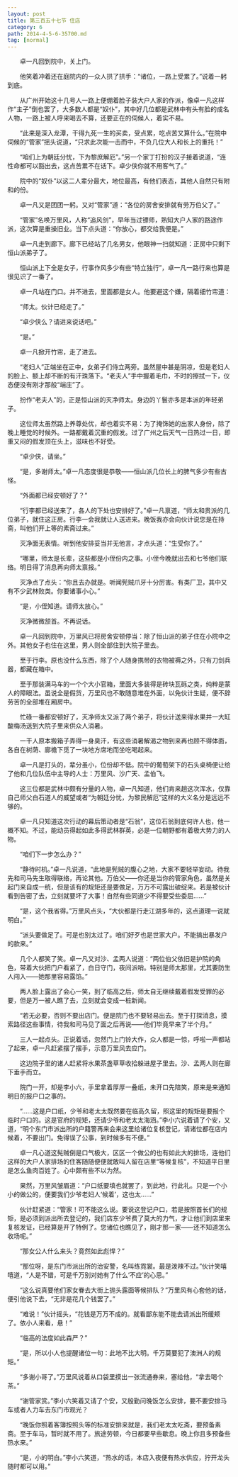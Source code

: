 ```yaml
---
layout: post
title: 第三百五十七节 住店
category: 6
path: 2014-4-5-6-35700.md
tag: [normal]
---
```


　　卓一凡回到院中，关上门。

　　他笑着冲着还在庭院内的一众人拱了拱手：“诸位，一路上受累了。”说着一躬到底。

　　从广州开始这十几号人一路上便绷着脸子装大户人家的作派，像卓一凡这样作“主子”倒也罢了，大多数人都是“奴仆”，其中好几位都是武林中有头有脸的成名人物，一路上被人呼来喝去不算，还要正在的伺候人，着实不易。

　　“此来是深入龙潭，干得九死一生的买卖，受点累，吃点苦又算什么。”在院中伺候的“管家”摇头说道，“只求此次能一击而中，不负几位大人和长上的重托！”

　　“咱们上为朝廷分忧，下为黎庶解厄”。”另一个家丁打扮的汉子接着说道，“连性命都可以豁出去，这点苦累不在话下。卓少侠你就不用客气了。”

　　院中的“奴仆”以这二人辈分最大，地位最高，有他们表态，其他人自然只有附和的份。

　　卓一凡又是团团一躬。又对“管家”道：“各位的房舍安排就有劳万伯父了。”

　　“管家”名唤万里风，人称“追风剑”，早年当过镖师，熟知大户人家的路途作派，这次算是重操旧业。当下点头道：“你放心，都交给我便是。”

　　卓一凡走到廊下。廊下已经站了几名男女，他眼神一扫就知道：正房中只剩下恒山派弟子了。

　　恒山派上下全是女子，行事作风多少有些“特立独行”，卓一凡一路行来也算是很见识了一番了。

　　卓一凡站在门口。并不进去，里面都是女人。他要避这个嫌，隔着细竹帘道：

　　“师太。伙计已经走了。”

　　“卓少侠么？请进来说话吧。”

　　“是。”

　　卓一凡掀开竹帘，走了进去。

　　“老妇人”正端坐在正中，女弟子们侍立两旁。虽然屋中甚是阴凉，但是老妇人的脸上、额上却不断的有汗珠落下。“老夫人”手中握着毛巾，不时的擦拭一下，仪态便没有刚才那般“端庄”了。

　　扮作“老夫人”的，正是恒山派的灭净师太。身边的丫鬟亦多是本派的年轻弟子。

　　这位师太虽然路上养尊处优，却也着实不易：为了掩饰她的出家人身份，除了晚上睡觉的时候外。一路都戴着沉重的假发。过了广州之后天气一日热过一日，即重又闷的假发顶在头上，滋味也不好受。

　　“卓少侠，请坐。”

　　“是，多谢师太。”卓一凡态度很是恭敬——恒山派几位长上的脾气多少有些古怪。

　　“外面都已经安顿好了？”

　　“行李都已经送来了，各人的下处也安排好了。”卓一凡禀道，“师太和贵派的几位弟子，就住这正房。行李一会我就让人送进来。晚饭我亦会向伙计说您是在持斋，叫他们开上等的素斋过来。”

　　灭净面无表情。听到他安排妥当并无他言，才点头道：“生受你了。”

　　“哪里，师太是长辈，这些都是小侄份内之事。小侄今晚就出去和七爷他们联络。明日得了消息再向师太禀报。”

　　灭净点了点头：“你且去办就是。听闻髡贼爪牙十分厉害。有类厂卫，其中又有不少武林败类。你要诸事小心。”

　　“是，小侄知道。请师太放心。”

　　灭净微微颔首。不再说话。

　　卓一凡回到院中，万里风已将房舍安顿停当：除了恒山派的弟子住在小院中之外。其他女子也住在这里，男人则全部住到大院子里去。

　　至于行李。原也没什么东西，除了个人随身携带的衣物被褥之外，只有刀剑兵器，都藏在箱中。

　　至于那装满马车的一个个大小官箱，里面大多装得是砖块瓦砾之类，纯粹是蒙人的障眼法。虽说全是假货，万里风也不敢随意堆在外面，以免伙计生疑，便不辞劳苦的全部堆在厢房中。

　　忙碌一番都安顿好了，灭净师太又派了两个弟子，将伙计送来得水果并一大缸酸梅汤送到大院子里来供众人消暑。

　　一干人原本搬箱子弄得一身臭汗，有这些消暑解渴之物到来再也顾不得体面，各自在树荫、廊檐下觅了一块地方席地而坐吃喝起来。

　　卓一凡是打头的，辈分虽小，位份却不低。院中的葡萄架下的石头桌椅便让给了他和几位队伍中主导的人士：万里风、沙广天、孟伯飞。

　　这三位都是武林中颇有分量的人物，卓一凡知道，他们肯来趟这次浑水，仅靠自己师父白石道人的威望或者“为朝廷分忧，为黎民解厄”这样的大义名分是远远不够的。

　　卓一凡只知道这次行动的幕后策动者是“石翁”，这位石翁到底何许人也，他一概不知。不过，能动员得起如此多得武林群英，必是一位朝野都有着极大势力的人物。

　　“咱们下一步怎么办？”

　　“静待时机。”卓一凡说道，“此地是髡贼的腹心之地，大家不要轻举妄动。待我先和司马先生取得联络，再论其他。万伯父——你还是当你的管家角色，虽然是关起门来自成一统，但是该有的规矩还是要做足，万万不可露出破绽来。若是被伙计看到告密了去，立刻就要坏了大事！自然有些同道少不得要受些委屈……”

　　“是，这个我省得。”万里风点头，“大伙都是行走江湖多年的，这点道理一说就明白。”

　　“派头要做足了。可是也别太过了。咱们好歹也是世家大户。不能搞出暴发户的款来。”

　　几个人都笑了笑。卓一凡又对沙、孟两人说道：“两位伯父依旧是护院的角色，带着大伙把门户看紧了，白日守门，夜间派哨。特别是师太那里，尤其要防生人闯入——她那里容易露馅。”

　　两人脸上露出了会心一笑，到了临高之后，师太自无继续戴着假发受罪的必要，但是万一被人瞧了去，立刻就会变成一桩新闻。

　　“若无必要，否则不要出店门。便是院门也不要轻易出去。至于打探消息，摸索路径这些事情，待我和司马见了面之后再说——他们毕竟早来了半个月。”

　　三人一起点头。正说着话，忽然门上门铃大作，众人都是一惊，呼啦一声都站了起来，卓一凡赶紧摆了摆手，示意万里风去应门。

　　这边院子里的诸人赶紧将水果茶盏草草收拾躲进屋子里去。沙、孟两人则在廊下垂手而立。

　　院门一开，却是李小六，手里拿着厚厚一叠纸，未开口先陪笑，原来是来通知明日的报户口之事的。

　　“……这是户口纸，少爷和老太太既然要在临高久留，照这里的规矩是要报个临时户口的。这是官府的规矩，还请少爷和老太太海涵。”李小六说着请了个安，又道，“明个东门市派出所的户籍警再来会来这里给诸位复核登记，请诸位都在店内候着，不要出门。免得误了公事，到时候多有不便。”

　　卓一凡心道这髡贼倒是口气极大，区区一个做公的也有如此大的排场，连他们这样的大户人家排场的住客随随便便就敢叫人留在店里“等候复核”，不知道平日里是怎么鱼肉百姓了。心中颇有些不以为然。

　　果然，万里风皱眉道：“户口纸要填也就罢了，到此地，行此礼。只是一个小小的做公的，便要我们少爷老妇人‘候着’，这也太……”

　　伙计赶紧道：“管家！可不能这么说。要说这登记户口，若是按照首长们的规矩，是必须到派出所去登记的，我们店东少爷费了莫大的力气，才让他们到店里来复核发证，已经算是开了特例了。您诸位也瞧见了，刚才那一家——还不知道怎么收场呢。”

　　“那女公人什么来头？竟然如此彪悍？”

　　“那位呀，是东门市派出所的治安警，名叫练霓裳。最是泼辣不过。”伙计笑嘻嘻道，“人是不错，可是千万别对她有了什么‘不应’的心思。”

　　“这么说真要他们家女眷去大街上抛头露面等候排队？”万里风有心套他的话，便引他说下去，“无非是花几个钱罢了。”

　　“难说！”伙计摇头，“花钱是万万不成的。就看鄙东能不能去请派出所缓颊了。依小人来看，悬！”

　　“临高的法度如此森严？”

　　“是，所以小人也提醒诸位一句：此地不比大明。千万莫要犯了澳洲人的规矩。”

　　“多谢小哥了。”万里风说着从口袋里摸出一张流通券来，塞给他，“拿去喝个茶。”

　　“谢管家赏。”李小六笑着又请了个安，又殷勤问晚饭怎么安排，要不要安排马车或者人力车去东门市观光？

　　“晚饭你照着客簿按照头等的标准安排来就是，我们老太太吃斋，要预备素斋。至于车马，暂时就不用了。旅途劳顿，今日都要早些歇息。晚上你且多预备些热水来。”

　　“是，小的明白。”李小六笑道，“热水的话，本店入夜便有热水供应，拧开龙头随时都可以用。”
